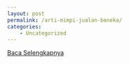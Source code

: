 ```yaml
---
layout: post
permalink: /arti-mimpi-jualan-boneka/
categories:
    - Uncategorized
---
```


[Baca Selengkapnya](/02)